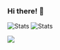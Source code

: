 ### Hi there! 👋

![Stats](https://github-readme-stats.vercel.app/api?username=misternano&show_icons=true&count_private=true) ![Stats](https://github-readme-stats.vercel.app/api/top-langs/?username=misternano&layout=compact)

![](https://komarev.com/ghpvc/?username=misternano)
